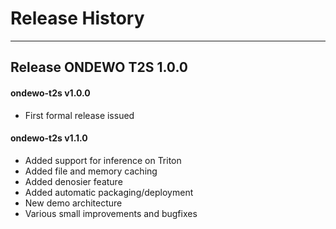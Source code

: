 # Release History
*****************

## Release ONDEWO T2S 1.0.0
#### ondewo-t2s v1.0.0
* First formal release issued

#### ondewo-t2s v1.1.0
* Added support for inference on Triton
* Added file and memory caching
* Added denosier feature
* Added automatic packaging/deployment
* New demo architecture
* Various small improvements and bugfixes



